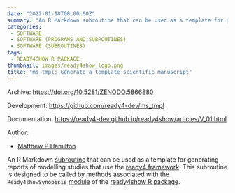 ```yaml
---
date: "2022-01-18T00:00:00Z"
summary: "An R Markdown subroutine that can be used as a template for generating reports of modelling studies that use the ready4 modelling framework..."
categories:
 - SOFTWARE
 - SOFTWARE (PROGRAMS AND SUBROUTINES)
 - SOFTWARE (SUBROUTINES)
tags:
 - READY4SHOW R PACKAGE
thumbnail: images/ready4show_logo.png
title: "ms_tmpl: Generate a template scientific manuscript"
---
```


Archive: https://doi.org/10.5281/ZENODO.5866880

Development: https://github.com/ready4-dev/ms_tmpl

Documentation: https://ready4-dev.github.io/ready4show/articles/V_01.html

Author:
 - [Matthew P Hamilton](https://mph-economist.netlify.app/)

An R Markdown [subroutine](../) that can be used as a template for generating reports of modelling studies that use the [ready4 framework](../../../../framework). This subroutine is designed to be called by methods associated with the `Ready4showSynopisis` [module](../../../../project/a_ready4-project/modules/) of the [ready4show R package](../../../../publications/libraries/hamilton_zenodo_2022_ready4show_/).

